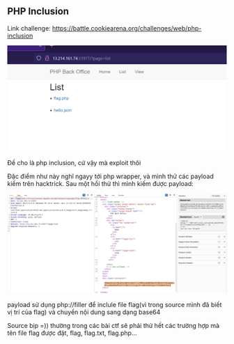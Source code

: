 ## PHP Inclusion
Link challenge: https://battle.cookiearena.org/challenges/web/php-inclusion

![Alt text](image.png)

Đề cho là php inclusion, cứ vậy mà exploit thôi

Đặc điểm như này nghĩ ngayy tới php wrapper, và mình thử các payload kiếm trên hacktrick. Sau một hồi thử thì mình kiếm được payload:

![Alt text](image-1.png)

payload sử dụng php://filler để inclule file flag(vì trong source mình đã biết vị trí của flag) và chuyển nội dung sang dạng base64

Source bịp =)) thường trong các bài ctf sẽ phải thử hết các trường hợp mà tên file flag được đặt, flag, flag.txt, flag.php...